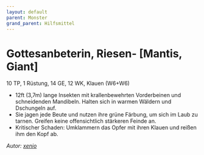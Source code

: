 ```yaml
---
layout: default
parent: Monster
grand_parent: Hilfsmittel
---
```


# Gottesanbeterin, Riesen- [Mantis, Giant]
10 TP, 1 Rüstung, 14 GE, 12 WK, Klauen (W6+W6)
- 12ft (3,7m) lange Insekten mit krallenbewehrten Vorderbeinen und schneidenden Mandibeln. Halten sich in warmen Wäldern und Dschungeln auf.
- Sie jagen jede Beute und nutzen ihre grüne Färbung, um sich im Laub zu tarnen. Greifen keine offensichtlich stärkeren Feinde an.
- Kritischer Schaden: Umklammern das Opfer mit ihren Klauen und reißen ihm den Kopf ab.

*Autor: [xenio](https://xenioinabottle.blogspot.com)*
